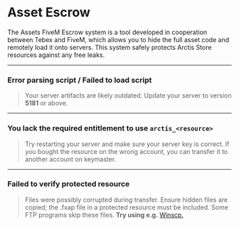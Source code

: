 # Asset Escrow

The Assets FiveM Escrow system is a tool developed in cooperation between Tebex and FiveM, which allows you to hide the full asset code and remotely load it onto servers. This system safely protects Arctis Store resources against any free leaks.

---

### Error parsing script / Failed to load script

> Your server artifacts are likely outdated. Update your server to version **5181** or above.

---

### You lack the required entitlement to use `arctis_<resource>`

> Try restarting your server and make sure your server key is correct. If you bought the resource on the wrong account, you can transfer it to another account on keymaster.

---

### Failed to verify protected resource

> Files were possibly corrupted during transfer. Ensure hidden files are copied; the .fxap file in a protected resource must be included. Some FTP programs skip these files. **Try using e.g.** [Winscp.](https://winscp.net/eng/download.php)
